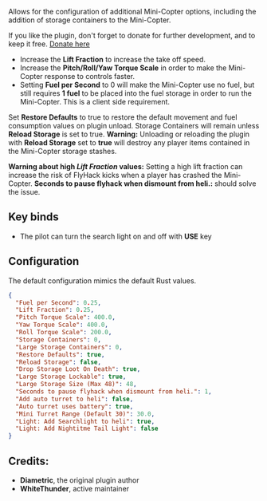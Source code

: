 Allows for the configuration of additional Mini-Copter options, including the addition of storage containers to the Mini-Copter.

If you like the plugin, don't forget to donate for further development, and to keep it free.  [Donate here](http://https://umod.org/user/78yVj2xyGj/donate)

* Increase the **Lift Fraction** to increase the take off speed.
* Increase the **Pitch/Roll/Yaw Torque Scale** in order to make the Mini-Copter response to controls faster.
* Setting **Fuel per Second** to 0 will make the Mini-Copter use no fuel, but still requires **1 fuel** to be placed into the fuel storage in order to run the Mini-Copter. This is a client side requirement.

Set **Restore Defaults** to true to restore the default movement and fuel consumption values on plugin unload.   Storage Containers will remain unless **Reload Storage** is set to true. **Warning:** Unloading or reloading the plugin with **Reload Storage** set to **true** will destroy any player items contained in the Mini-Copter storage stashes.

**Warning about high *Lift Fraction* values:** Setting a high lift fraction can increase the risk of FlyHack kicks when a player has crashed the Mini-Copter. **Seconds to pause flyhack when dismount from heli.:** should solve the issue.

## Key binds
* The pilot can turn the search light on and off with **USE** key

## Configuration

The default configuration mimics the default Rust values.

```json
{
  "Fuel per Second": 0.25,
  "Lift Fraction": 0.25,
  "Pitch Torque Scale": 400.0,
  "Yaw Torque Scale": 400.0,
  "Roll Torque Scale": 200.0,
  "Storage Containers": 0,
  "Large Storage Containers": 0,
  "Restore Defaults": true,
  "Reload Storage": false,
  "Drop Storage Loot On Death": true,
  "Large Storage Lockable": true,
  "Large Storage Size (Max 48)": 48,
  "Seconds to pause flyhack when dismount from heli.": 1,
  "Add auto turret to heli": false,
  "Auto turret uses battery": true,
  "Mini Turret Range (Default 30)": 30.0,
  "Light: Add Searchlight to heli": true,
  "Light: Add Nightitme Tail Light": false
}
```

## Credits:

* **Diametric**, the original plugin author
* **WhiteThunder**, active maintainer

